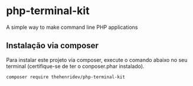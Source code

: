# php-terminal-kit

A simple way to make command line PHP applications

## Instalação via composer
Para instalar este projeto via composer, execute o comando abaixo no seu terminal (certifique-se de ter o conposer.phar instalado).

```shell
composer require thehenridev/php-terminal-kit
```